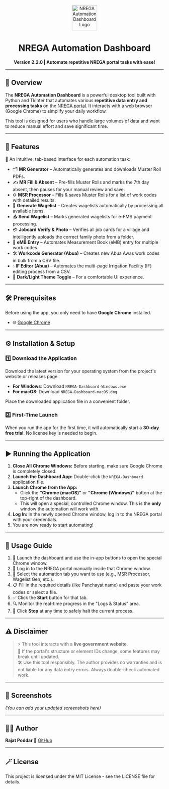 <p align="center">
  <img src="https://img.icons8.com/color/96/robot-2.png" alt="NREGA Automation Dashboard Logo" width="80"/>
  <h1 align="center">NREGA Automation Dashboard</h1>
  <p align="center"><b>Version 2.2.0 | Automate repetitive NREGA portal tasks with ease!</b></p>
</p>

---

## 📌 Overview

The **NREGA Automation Dashboard** is a powerful desktop tool built with Python and Tkinter that automates various **repetitive data entry and processing tasks** on the [NREGA portal](https://nrega.nic.in). It interacts with a web browser (Google Chrome) to simplify your daily workflow.

This tool is designed for users who handle large volumes of data and want to reduce manual effort and save significant time.

---

## 🚀 Features

🧭 An intuitive, tab-based interface for each automation task:
- 🗂️ **MR Generator** – Automatically generates and downloads Muster Roll PDFs.
- ✍️ **MR Fill & Absent** – Pre-fills Muster Rolls and marks the 7th day absent, then pauses for your manual review and save.
- ⚙️ **MSR Processor** – Fills & saves Muster Rolls for a list of work codes with detailed results.
- 🧾 **Generate Wagelist** – Creates wagelists automatically by processing all available items.
- 📤 **Send Wagelist** – Marks generated wagelists for e-FMS payment processing.
- 💳 **Jobcard Verify & Photo** – Verifies all job cards for a village and intelligently uploads the correct family photo from a folder.
- 📏 **eMB Entry** – Automates Measurement Book (eMB) entry for multiple work codes.
- 🛠️ **Workcode Generator (Abua)** – Creates new Abua Awas work codes in bulk from a CSV file.
- 💧 **IF Editor (Abua)** – Automates the multi-page Irrigation Facility (IF) editing process from a CSV.
- 🎨 **Dark/Light Theme Toggle** – For a comfortable UI experience.

---

## 🛠 Prerequisites

Before using the app, you only need to have **Google Chrome** installed.
- 🌐 [Google Chrome](https://www.google.com/chrome/)

---

## ⚙️ Installation & Setup

### 1️⃣ Download the Application
Download the latest version for your operating system from the project's website or releases page.

- **For Windows**: Download `NREGA-Dashboard-Windows.exe`
- **For macOS**: Download `NREGA-Dashboard-macOS.dmg`

Place the downloaded application file in a convenient folder.

### 2️⃣ First-Time Launch
When you run the app for the first time, it will automatically start a **30-day free trial**. No license key is needed to begin.

---

## ▶️ Running the Application

1.  **Close All Chrome Windows:** Before starting, make sure Google Chrome is completely closed.
2.  **Launch the Dashboard App:** Double-click the `NREGA-Dashboard` application file.
3.  **Launch Chrome from the App:**
    - Click the **"Chrome (macOS)"** or **"Chrome (Windows)"** button at the top-right of the dashboard.
    - This will open a special, controlled Chrome window. This is the **only** window the automation will work with.
4.  **Log In:** In the newly opened Chrome window, log in to the NREGA portal with your credentials.
5.  You are now ready to start automating!

---

## 📘 Usage Guide

1.  🧭 Launch the dashboard and use the in-app buttons to open the special Chrome window.
2.  🔐 Log in to the NREGA portal manually inside that Chrome window.
3.  🔀 Select the automation tab you want to use (e.g., MSR Processor, Wagelist Gen, etc.).
4.  📋 Fill in the required details (like Panchayat name) and paste your work codes or select a file.
5.  ✅ Click the **Start** button for that tab.
6.  🔍 Monitor the real-time progress in the "Logs & Status" area.
7.  🛑 Click **Stop** at any time to safely halt the current process.

---

## ⚠️ Disclaimer

> ⚡ This tool interacts with a **live government website**.  
> 🔄 If the portal's structure or element IDs change, some features may break until updated.  
> 🛠️ Use this tool responsibly. The author provides no warranties and is not liable for any data entry errors. Always double-check automated work.

---

## 📸 Screenshots

*(You can add your updated screenshots here)*

---

## 🧑‍💻 Author

**Rajat Poddar** 🔗 [GitHub](https://github.com/rajatpoddar)

---

## 🪄 License

This project is licensed under the MIT License - see the LICENSE file for details.